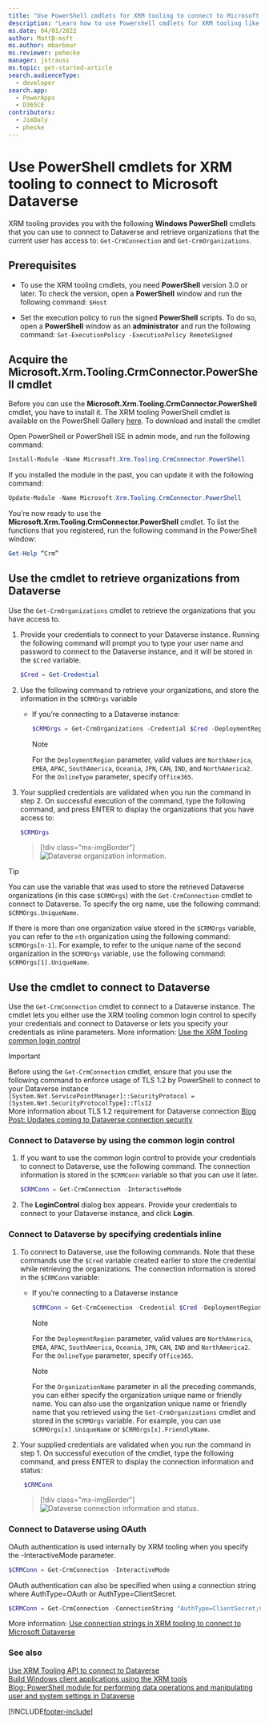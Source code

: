 ```yaml
---
title: "Use PowerShell cmdlets for XRM tooling to connect to Microsoft Dataverse (Dataverse)| Microsoft Docs"
description: "Learn how to use Powershell cmdlets for XRM tooling like Get-CrmConnection and Get-CrmOrganizations to connect to Microsoft Dataverse and retrieve organizations that the current user has access to"
ms.date: 04/01/2022
author: MattB-msft
ms.author: mbarbour
ms.reviewer: pehecke
manager: jstrauss
ms.topic: get-started-article
search.audienceType: 
  - developer
search.app: 
  - PowerApps
  - D365CE
contributors: 
  - JimDaly
  - phecke
---
```

# Use PowerShell cmdlets for XRM tooling to connect to Microsoft Dataverse

XRM tooling provides you with the following **Windows PowerShell** cmdlets that you can use to connect to Dataverse and retrieve organizations that the current user has access to: `Get-CrmConnection` and `Get-CrmOrganizations`.  

 
<a name="Prereq"></a>   

## Prerequisites  
  
-  To use the XRM tooling cmdlets, you need **PowerShell** version 3.0 or later. To check the version, open a **PowerShell** window and run the following command: `$Host`  
  
-  Set the execution policy to run the signed **PowerShell** scripts. To do so, open a **PowerShell** window as an **administrator** and run the following command: `Set-ExecutionPolicy -ExecutionPolicy RemoteSigned`  
  
<a name="register"></a>   

## Acquire the Microsoft.Xrm.Tooling.CrmConnector.PowerShell cmdlet 

Before you can use the **Microsoft.Xrm.Tooling.CrmConnector.PowerShell** cmdlet, you have to install it. The XRM tooling PowerShell cmdlet is available on the PowerShell Gallery [here](https://www.powershellgallery.com/packages/Microsoft.Xrm.Tooling.CrmConnector.PowerShell). To download and install the cmdlet
  
Open PowerShell or PowerShell ISE in admin mode, and run the following command:

   ```powershell
  Install-Module -Name Microsoft.Xrm.Tooling.CrmConnector.PowerShell
   ```  
If you installed the module in the past, you can update it with the following command:

   ```powershell
  Update-Module -Name Microsoft.Xrm.Tooling.CrmConnector.PowerShell
   ```
    
You’re now ready to use the **Microsoft.Xrm.Tooling.CrmConnector.PowerShell** cmdlet. To list the functions that you registered, run the following command in the PowerShell window:  
  
   ```powershell
  Get-Help “Crm”  
   ```  


<a name="RetrieveOrgs"></a>   

## Use the cmdlet to retrieve organizations from Dataverse  

Use the `Get-CrmOrganizations` cmdlet to retrieve the organizations that you have access to.  
  

1.  Provide your credentials to connect to your Dataverse instance. Running the following command will prompt you to type your user name and password to connect to the Dataverse instance, and it will be stored in the `$Cred` variable.  

  
    ```powershell  
    $Cred = Get-Credential  
    ```  
2. Use the following command to retrieve your organizations, and store the information in the `$CRMOrgs` variable

    - If you’re connecting to a Dataverse instance:  
  
        ```powershell  
        $CRMOrgs = Get-CrmOrganizations -Credential $Cred -DeploymentRegion NorthAmerica –OnlineType Office365  
        ```  
  
        > [!NOTE]
        > For the `DeploymentRegion` parameter, valid values are `NorthAmerica`, `EMEA`, `APAC`, `SouthAmerica`, `Oceania`, `JPN`, `CAN`, `IND`, and `NorthAmerica2`. For the `OnlineType` parameter, specify `Office365`.
  
  
3.  Your supplied credentials are validated when you run the command in step 2. On successful execution of the command, type the following command, and press ENTER to display the organizations that you have access to:  
  
      ```powershell  
      $CRMOrgs  
      ```  
      > [!div class="mx-imgBorder"]
      > ![Dataverse organization information.](../media/xrmtooling-powershell-1.png "Dataverse")
  

> [!TIP]
> You can use the variable that was used to store the retrieved Dataverse organizations (in this case `$CRMOrgs`) with the `Get-CrmConnection` cmdlet to connect to Dataverse. To specify the org name, use the following command: `$CRMOrgs.UniqueName`.  
>   
> If there is more than one organization value stored in the `$CRMOrgs` variable, you can refer to the `nth` organization using the following command: `$CRMOrgs[n-1]`. For example, to refer to the unique name of the second organization in the `$CRMOrgs` variable, use the following command: `$CRMOrgs[1].UniqueName`.
  
<a name="ConnecttoCRM"></a>
   
## Use the cmdlet to connect to Dataverse  

Use the `Get-CrmConnection` cmdlet to connect to a Dataverse instance. The cmdlet lets you either use the XRM tooling common login control to specify your credentials and connect to Dataverse or lets you specify your credentials as inline parameters. More information: [Use the XRM Tooling common login control](use-xrm-tooling-common-login-control-client-applications.md)

> [!IMPORTANT]
> Before using the `Get-CrmConnection` cmdlet, ensure that you use the following command to enforce usage of TLS 1.2 by PowerShell to connect to your Dataverse instance<br/>
> `[System.Net.ServicePointManager]::SecurityProtocol = [System.Net.SecurityProtocolType]::Tls12`<br/>
> More information about TLS 1.2 requirement for Dataverse connection [Blog Post: Updates coming to Dataverse connection security](https://blogs.msdn.microsoft.com/crm/2017/09/28/updates-coming-to-dynamics-365-customer-engagement-connection-security/)   
  
### Connect to Dataverse by using the common login control  
  
1.  If you want to use the common login control to provide your credentials to connect to Dataverse, use the following command. The connection information is stored in the `$CRMConn` variable so that you can use it later.  
  
    ```powershell  
    $CRMConn = Get-CrmConnection -InteractiveMode  
    ```  
  
2. The **LoginControl** dialog box appears. Provide your credentials to connect to your Dataverse instance, and click **Login**.    
  
### Connect to Dataverse by specifying credentials inline  
  
1.  To connect to Dataverse, use the following commands. Note that these commands use the `$Cred` variable created earlier to store the credential while retrieving the organizations. The connection information is stored in the `$CRMConn` variable:

     - If you’re connecting to a Dataverse instance

        ```powershell  
        $CRMConn = Get-CrmConnection -Credential $Cred -DeploymentRegion <Deployment region name> –OnlineType Office365 –OrganizationName <OrgName>  
        ```
        > [!NOTE]
        > For the `DeploymentRegion` parameter, valid values are `NorthAmerica`, `EMEA`, `APAC`, `SouthAmerica`, `Oceania`, `JPN`, `CAN`, `IND` and `NorthAmerica2`. For the `OnlineType` parameter, specify `Office365`. 
  
        > [!NOTE]
        > For the `OrganizationName` parameter in all the preceding commands, you can either specify the organization unique name or friendly name. You can also use the organization unique name or friendly name that you retrieved using the `Get-CrmOrganizations` cmdlet and stored in the `$CRMOrgs` variable. For example, you can use `$CRMOrgs[x].UniqueName` or `$CRMOrgs[x].FriendlyName`.  
  
2.  Your supplied credentials are validated when you run the command in step 1. On successful execution of the cmdlet, type the following command, and press ENTER to display the connection information and status:  

      ```powershell  
       $CRMConn  
       ```  

       > [!div class="mx-imgBorder"]
       > ![Dataverse connection information and status.](../media/xrm-tooling-powershell-2.png "Dataverse connection information and status") 

### Connect to Dataverse using OAuth

OAuth authentication is used internally by XRM tooling when you specify the -InteractiveMode parameter.

```powershell  
$CRMConn = Get-CrmConnection -InteractiveMode  
```

OAuth authentication can also be specified when using a connection string where AuthType=OAuth or AuthType=ClientSecret.

```powershell  
$CRMConn = Get-CrmConnection -ConnectionString "AuthType=ClientSecret;ClientId=..."
```
 
More information: [Use connection strings in XRM tooling to connect to Microsoft Dataverse](use-connection-strings-xrm-tooling-connect.md)

### See also
  
[Use XRM Tooling API to connect to Dataverse](use-crmserviceclient-constructors-connect.md)<br />
[Build Windows client applications using the XRM tools](build-windows-client-applications-xrm-tools.md)<br />
[Blog: PowerShell module for performing data operations and manipulating user and system settings in Dataverse](https://cloudblogs.microsoft.com/dynamics365/no-audience/2015/09/25/powershell-module-for-performing-data-operations-and-manipulating-user-and-system-settings-in-crm/)


[!INCLUDE[footer-include](../../../includes/footer-banner.md)]